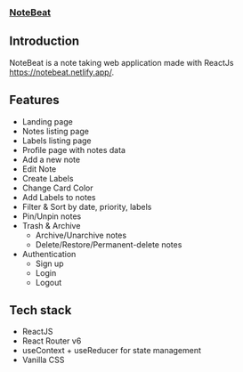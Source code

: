 <p align="center">
  <a href="https://notebeat.netlify.app/">
    <h3 color="blue">NoteBeat</h3>
  </a>
</p>

## Introduction
NoteBeat is a note taking web application made with ReactJs
https://notebeat.netlify.app/.

## Features
- Landing page 
- Notes listing page
- Labels listing page
- Profile page with notes data
- Add a new note
- Edit Note
- Create Labels
- Change Card Color
- Add Labels to notes
- Filter & Sort by date, priority, labels
- Pin/Unpin notes
- Trash & Archive
    - Archive/Unarchive notes
    - Delete/Restore/Permanent-delete notes
- Authentication
    - Sign up
    - Login
    - Logout

## Tech stack
- ReactJS
- React Router v6
- useContext + useReducer for state management
- Vanilla CSS 


